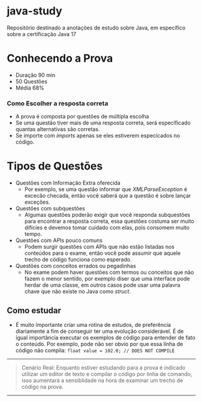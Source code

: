 # java-study

Repositório destinado a anotações de estudo sobre Java, em específico sobre a certificação Java 17

# Conhecendo a Prova

- Duração 90 min
- 50 Questões
- Média 68%

### Como Escolher a resposta correta

- A prova é composta por questões de múltipla escolha
- Se uma questão tiver mais de uma resposta correta, será específicado quantas alternativas são corretas.
- Se importe com _imports_ apenas se eles estiverem especícados no código.

# Tipos de Questões

- Questões com Informação Extra oferecida
  - Por exemplo, se uma questão informar que _XMLParseException_ é excecão checada, então você saberá que a questão é sobre lançar exceções.
- Questões com subquestões
  - Algumas questões poderão exigir que você responda subquestões para encontrar a resposta correta, essa questões costuma ser muito difícies e devemos tomar cuidado com elas, pois consomem muito tempo.
- Questões com APIs pouco comuns
  - Podem surgir questões com APIs que não estão listadas nos conteúdos para o exame, então você pode assumir que aquele trecho de código funciona como esperado.
- Questões com conceitos errados ou pegadinhas
  - No exame podem haver questões com termos ou conceitos que não fazem o menor sentido, por exemplo diser que uma interface pode herdar de uma classe, em outros casos pode usar uma palavra chave que não existe no Java como _struct_.

## Como estudar

- É muito importante criar uma rotina de estudos, de preferência diariamente a fim de conseguir ter uma evolução considerável. É de igual importância executar os exemplos de código para entender de fato o conteúdo. Por exemplo, pode não ser obvio por que essa linha de código não compila: `float value = 102.0; // DOES NOT COMPILE `

---

> Cenário Real: Enquanto estiver estudando para a prova é indicado utilizar um editor de texto e compilar o código por linha de comando, isso aumentará a sensiblidade na hora de examinar um trecho de código na prova.

---
